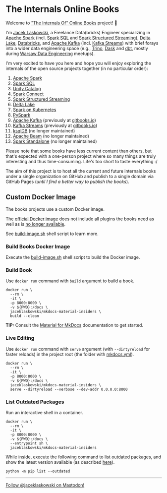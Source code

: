# The Internals Online Books

Welcome to ["The Internals Of" Online Books](https://github.com/japila-books) project! 🤙

I'm [Jacek Laskowski](https://pl.linkedin.com/in/jaceklaskowski), a Freelance Data(bricks) Engineer specializing in
[Apache Spark](https://books.japila.pl/apache-spark-internals/) (incl. [Spark SQL](https://books.japila.pl/spark-sql-internals/) and [Spark Structured Streaming](https://books.japila.pl/spark-structured-streaming-internals/)),
[Delta Lake](https://books.japila.pl/delta-lake-internals/),
[Databricks](https://www.databricks.com/),
and [Apache Kafka](https://books.japila.pl/kafka-internals/) (incl. [Kafka Streams](https://books.japila.pl/kafka-streams-internals/)) with brief forays into a wider data engineering space (e.g., [Trino](https://trino.io/), [Dask](https://www.dask.org/) and [dbt](https://www.getdbt.com/), mostly during [Warsaw Data Engineering](https://www.meetup.com/Warsaw-Data-Engineering/) meetups).

I'm very excited to have you here and hope you will enjoy exploring the internals of the open source projects together (in no particular order):

1. [Apache Spark](https://books.japila.pl/apache-spark-internals)
1. [Spark SQL](https://books.japila.pl/spark-sql-internals)
1. [Unity Catalog](https://books.japila.pl/unity-catalog-internals/)
1. [Spark Connect](https://books.japila.pl/spark-connect-internals)
1. [Spark Structured Streaming](https://books.japila.pl/spark-structured-streaming-internals/)
1. [Delta Lake](https://books.japila.pl/delta-lake-internals)
1. [Spark on Kubernetes](https://jaceklaskowski.github.io/spark-kubernetes-book/)
1. [PySpark](https://books.japila.pl/pyspark-internals)
1. [Apache Kafka](https://books.japila.pl/kafka-internals) (previously at [gitbooks.io](https://jaceklaskowski.gitbooks.io/apache-kafka/content/))
1. [Kafka Streams](https://books.japila.pl/kafka-streams-internals) (previously at [gitbooks.io](https://jaceklaskowski.gitbooks.io/mastering-kafka-streams/content/))
1. [ksqlDB](https://books.japila.pl/ksqldb-internals) (no longer maintained)
1. [Apache Beam](https://books.japila.pl/apache-beam-internals) (no longer maintained)
1. [Spark Standalone](https://books.japila.pl/spark-standalone-internals) (no longer maintained)

Please note that some books have less current content than others, but that's expected with a one-person project where so many things are truly interesting and thus time-consuming. Life's too short to taste everything :/

The aim of this project is to host all the current and future internals books under a single organization on GitHub and publish to a single domain via GitHub Pages (_until I find a better way to publish the books_).

## Custom Docker Image

The books projects use a custom Docker image.

The [official Docker image](https://squidfunk.github.io/mkdocs-material/getting-started/#with-docker-recommended) does not include all plugins the books need as well as is [no longer available](https://github.com/squidfunk/mkdocs-material/issues/2442).

See [build-image.sh](build-image.sh) shell script to learn more.

### Build Books Docker Image

Execute the [build-image.sh](build-image.sh) shell script to build the Docker image.

### Build Book

Use `docker run` command with `build` argument to build a book.

```shell
docker run \
  --rm \
  -it \
  -p 8000:8000 \
  -v ${PWD}:/docs \
  jaceklaskowski/mkdocs-material-insiders \
  build --clean
```

**TIP:** Consult the [Material for MkDocs](https://squidfunk.github.io/mkdocs-material/creating-your-site/) documentation to get started.

### Live Editing

Use `docker run` command with `serve` argument (with `--dirtyreload` for faster reloads) in the project root (the folder with [mkdocs.yml](mkdocs.yml)).

```shell
docker run \
  --rm \
  -it \
  -p 8000:8000 \
  -v ${PWD}:/docs \
  jaceklaskowski/mkdocs-material-insiders \
  serve --dirtyreload --verbose --dev-addr 0.0.0.0:8000
```

### List Outdated Packages

Run an interactive shell in a container.

```text
docker run \
  --rm \
  -it \
  -p 8000:8000 \
  -v ${PWD}:/docs \
  --entrypoint sh \
  jaceklaskowski/mkdocs-material-insiders
```

While inside, execute the following command to list outdated packages, and show the latest version available (as described [here](https://pip.pypa.io/en/stable/user_guide/#listing-packages)).

```text
python -m pip list --outdated
```

---

<a href="https://fosstodon.org/@jaceklaskowski" rel="me">Follow @jaceklaskowski on Mastodon!</a>
